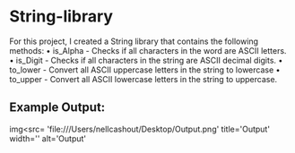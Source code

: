 # String-library

For this project, I created a String library that contains the following methods:
• is_Alpha - Checks if all characters in the word are ASCII letters.
• is_Digit - Checks if all characters in the string are ASCII decimal digits.
• to_lower - Convert all ASCII uppercase letters in the string to lowercase
• to_upper - Convert all ASCII lowercase letters in the string to uppercase.

## Example Output:

img<src= 'file:///Users/nellcashout/Desktop/Output.png' title='Output' width='' alt='Output'
